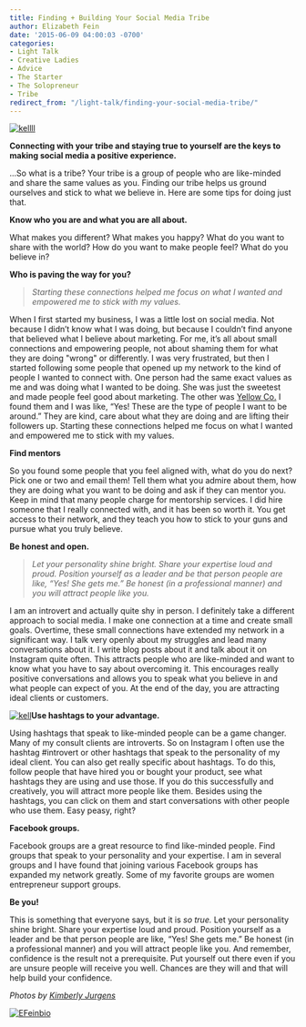 ```yaml
---
title: Finding + Building Your Social Media Tribe
author: Elizabeth Fein
date: '2015-06-09 04:00:03 -0700'
categories:
- Light Talk
- Creative Ladies
- Advice
- The Starter
- The Solopreneur
- Tribe
redirect_from: "/light-talk/finding-your-social-media-tribe/"
---
```


[![kellll](https://yellow-blog-images.imgix.net/2015/06/kellll.jpg)](https://yellow-blog-images.imgix.net/2015/06/kellll.jpg)

**Connecting with your tribe and staying true to yourself are the keys to making social media a positive experience.**

...So what is a tribe? Your tribe is a group of people who are like-minded and share the same values as you. Finding our tribe helps us ground ourselves and stick to what we believe in. Here are some tips for doing just that.

**Know who you are and what you are all about.**

What makes you different? What makes you happy? What do you want to share with the world? How do you want to make people feel? What do you believe in?

**Who is paving the way for you?**

> _Starting these connections helped me focus on what I wanted and empowered me to stick with my values._

When I first started my business, I was a little lost on social media. Not because I didn’t know what I was doing, but because I couldn’t find anyone that believed what I believe about marketing. For me, it’s all about small connections and empowering people, not about shaming them for what they are doing "wrong" or differently. I was very frustrated, but then I started following some people that opened up my network to the kind of people I wanted to connect with. One person had the same exact values as me and was doing what I wanted to be doing. She was just the sweetest and made people feel good about marketing. The other was [Yellow Co.](http://yellowconference.com/) I found them and I was like, “Yes! These are the type of people I want to be around.” They are kind, care about what they are doing and are lifting their followers up. Starting these connections helped me focus on what I wanted and empowered me to stick with my values.

**Find mentors**

So you found some people that you feel aligned with, what do you do next? Pick one or two and email them! Tell them what you admire about them, how they are doing what you want to be doing and ask if they can mentor you. Keep in mind that many people charge for mentorship services. I did hire someone that I really connected with, and it has been so worth it. You get access to their network, and they teach you how to stick to your guns and pursue what you truly believe.

**Be honest and open.**

> _Let your personality shine bright. Share your expertise loud and proud. Position yourself as a leader and be that person people are like, “Yes! She gets me.” Be honest (in a professional manner) and you will attract people like you._

I am an introvert and actually quite shy in person. I definitely take a different approach to social media. I make one connection at a time and create small goals. Overtime, these small connections have extended my network in a significant way. I talk very openly about my struggles and lead many conversations about it. I write blog posts about it and talk about it on Instagram quite often. This attracts people who are like-minded and want to know what you have to say about overcoming it. This encourages really positive conversations and allows you to speak what you believe in and what people can expect of you. At the end of the day, you are attracting ideal clients or customers.

[![kell](https://yellow-blog-images.imgix.net/2015/06/kell.jpg)](https://yellow-blog-images.imgix.net/2015/06/kell.jpg)**Use hashtags to your advantage.**

Using hashtags that speak to like-minded people can be a game changer. Many of my consult clients are introverts. So on Instagram I often use the hashtag #introvert or other hashtags that speak to the personality of my ideal client. You can also get really specific about hashtags. To do this, follow people that have hired you or bought your product, see what hashtags they are using and use those. If you do this successfully and creatively, you will attract more people like them. Besides using the hashtags, you can click on them and start conversations with other people who use them. Easy peasy, right?

**Facebook groups.**

Facebook groups are a great resource to find like-minded people. Find groups that speak to your personality and your expertise. I am in several groups and I have found that joining various Facebook groups has expanded my network greatly. Some of my favorite groups are women entrepreneur support groups.

**Be you!**

This is something that everyone says, but it is _so true._ Let your personality shine bright. Share your expertise loud and proud. Position yourself as a leader and be that person people are like, “Yes! She gets me.” Be honest (in a professional manner) and you will attract people like you. And remember, confidence is the result not a prerequisite. Put yourself out there even if you are unsure people will receive you well. Chances are they will and that will help build your confidence.

_Photos by [Kimberly Jurgens](http://eclecticstateofmind.com/)_

[![EFeinbio](https://yellow-blog-images.imgix.net/2015/06/EFeinbio.jpg)](http://www.iteratesocial.com/)

